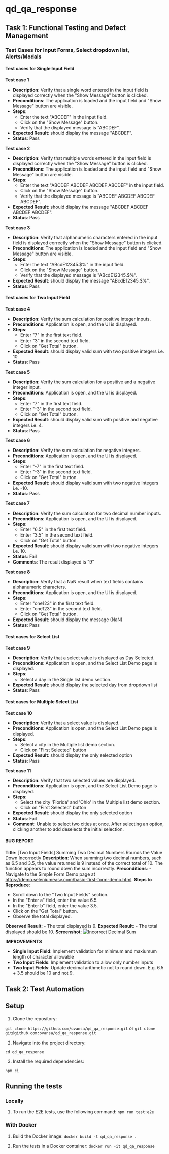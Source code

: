 # qd_qa_response

## Task 1: Functional Testing and Defect Management

### Test Cases for Input Forms, Select dropdown list, Alerts/Modals

#### Test cases for Single Input Field

**Test case 1**

- **Description**: Verify that a single word entered in the input field is displayed correctly when the "Show Message" button is clicked.
- **Preconditions**: The application is loaded and the input field and "Show Message" button are visible.
- **Steps**:
  - Enter the text "ABCDEF" in the input field.
  - Click on the "Show Message" button.
  - Verify that the displayed message is "ABCDEF".
- **Expected Result**: should display the message "ABCDEF".
- **Status**: Pass

**Test case 2**

- **Description**: Verify that multiple words entered in the input field is displayed correctly when the "Show Message" button is clicked.
- **Preconditions**: The application is loaded and the input field and "Show Message" button are visible.
- **Steps**:
  - Enter the text "ABCDEF ABCDEF ABCDEF ABCDEF" in the input field.
  - Click on the "Show Message" button.
  - Verify that the displayed message is "ABCDEF ABCDEF ABCDEF ABCDEF".
- **Expected Result**: should display the message "ABCDEF ABCDEF ABCDEF ABCDEF".
- **Status**: Pass

**Test case 3**

- **Description**: Verify that alphanumeric characters entered in the input field is displayed correctly when the "Show Message" button is clicked.
- **Preconditions**: The application is loaded and the input field and "Show Message" button are visible.
- **Steps**:
  - Enter the text "ABcdE12345.$%" in the input field.
  - Click on the "Show Message" button.
  - Verify that the displayed message is "ABcdE12345.$%".
- **Expected Result**: should display the message "ABcdE12345.$%".
- **Status**: Pass

#### Test cases for Two Input Field

**Test case 4**

- **Description**: Verify the sum calculation for positive integer inputs.
- **Preconditions**: Application is open, and the UI is displayed.
- **Steps**:
  - Enter "7" in the first text field.
  - Enter "3" in the second text field.
  - Click on "Get Total" button.
- **Expected Result**: should display valid sum with two positive integers i.e. 10.
- **Status**: Pass

**Test case 5**

- **Description**: Verify the sum calculation for a positive and a negative integer input.
- **Preconditions**: Application is open, and the UI is displayed.
- **Steps**:
  - Enter "7" in the first text field.
  - Enter "-3" in the second text field.
  - Click on "Get Total" button.
- **Expected Result**: should display valid sum with positive and negative integers i.e. 4.
- **Status**: Pass

**Test case 6**

- **Description**: Verify the sum calculation for negative integers.
- **Preconditions**: Application is open, and the UI is displayed.
- **Steps**:
  - Enter "-7" in the first text field.
  - Enter "-3" in the second text field.
  - Click on "Get Total" button.
- **Expected Result**: should display valid sum with two negative integers i.e. -10.
- **Status**: Pass

**Test case 7**

- **Description**: Verify the sum calculation for two decimal number inputs.
- **Preconditions**: Application is open, and the UI is displayed.
- **Steps**:
  - Enter "6.5" in the first text field.
  - Enter "3.5" in the second text field.
  - Click on "Get Total" button.
- **Expected Result**: should display valid sum with two negative integers i.e. 10.
- **Status**: Fail
- **Comments**: The result displayed is "9"

**Test case 8**

- **Description**: Verify that a NaN result when text fields contains alphanumeric characters.
- **Preconditions**: Application is open, and the UI is displayed.
- **Steps**:
  - Enter "one123" in the first text field.
  - Enter "one123" in the second text field.
  - Click on "Get Total" button.
- **Expected Result**: should display the message (NaN)
- **Status**: Pass

#### Test cases for Select List

**Test case 9**

- **Description**: Verify that a select value is displayed as Day Selected.
- **Preconditions**: Application is open, and the Select List Demo page is displayed.
- **Steps**:
  - Select a day in the Single list demo section.
- **Expected Result**: should display the selected day from dropdown list
- **Status**: Pass

#### Test cases for Multiple Select List

**Test case 10**

- **Description**: Verify that a select value is displayed.
- **Preconditions**: Application is open, and the Select List Demo page is displayed.
- **Steps**:
  - Select a city in the Multiple list demo section.
  - Click on "First Selected" button
- **Expected Result**: should display the only selected option
- **Status**: Pass

**Test case 11**

- **Description**: Verify that two selected values are displayed.
- **Preconditions**: Application is open, and the Select List Demo page is displayed.
- **Steps**:
  - Select the city 'Florida' and 'Ohio' in the Multiple list demo section.
  - Click on "First Selected" button
- **Expected Result**: should display the only selected option
- **Status**: Fail
- **Comment**: Unable to select two cities at once. After selecting an option, clicking another to add deselects the initial selection.

#### BUG REPORT

**Title**: [Two Input Fields] Summing Two Decimal Numbers Rounds the Value Down Incorrectly
**Description**: When summing two decimal numbers, such as 6.5 and 3.5, the value returned is 9 instead of the correct total of 10. The function appears to round down the sum incorrectly.
**Preconditions**: - Navigate to the Simple Form Demo page at https://demo.seleniumeasy.com/basic-first-form-demo.html.
**Steps to Reproduce**:

- Scroll down to the "Two Input Fields" section.
- In the "Enter a" field, enter the value 6.5.
- In the "Enter b" field, enter the value 3.5.
- Click on the "Get Total" button.
- Observe the total displayed.

**Observed Result**: - The total displayed is 9.
**Expected Result**: - The total displayed should be 10.
**Screenshot**: ![Incorrect Decimal Sum](https://github.com/ovansa/qd_qa_response/assets/7291106/06edb9a8-acb9-4acc-8bf6-ede48e228163)

**IMPROVEMENTS**

- **Single Input Field**: Implement validation for minimum and maxiumum length of character allowable
- **Two Input Fields**: Implement validation to allow only number inputs
- **Two Input Fields**: Update decimal arithmetic not to round down. E.g. 6.5 + 3.5 should be 10 and not 9.

## Task 2: Test Automation

## Setup

1. Clone the repository:

`git clone https://github.com/ovansa/qd_qa_response.git` or `git clone git@github.com:ovansa/qd_qa_response.git`

2. Navigate into the project directory:

`cd qd_qa_response`

3. Install the required dependencies:

`npm ci`

## Running the tests

### Locally

1. To run the E2E tests, use the following command: `npm run test:e2e`

### With Docker

1. Build the Docker image: `docker build -t qd_qa_response .`

2. Run the tests in a Docker container: `docker run -it qd_qa_response`
